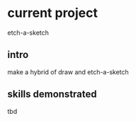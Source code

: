 # current project
etch-a-sketch

## intro
make a hybrid of draw and etch-a-sketch

## skills demonstrated
tbd
